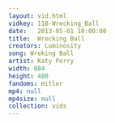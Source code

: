 ```yaml
---
layout: vid.html
vidkey: 118-Wrecking_Ball
date:   2013-05-01 10:00:00
title:  Wrecking Ball
creators: Luminosity
song: Wreking Ball
artist: Katy Perry
width: 884
height: 480
fandoms: Hitler
mp4: null
mp4size: null
collection: vids
---
```


  <div>
  
  </div>
  